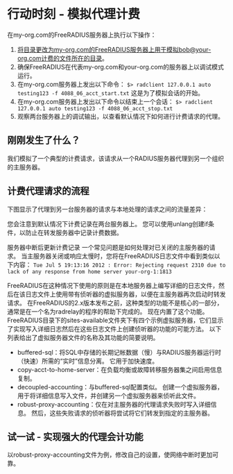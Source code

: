 # 行动时刻 - 模拟代理计费
在my-org.com的FreeRADIUS服务器上执行以下操作：
1. 将目录更改为my-org.com的FreeRADIUS服务器上用于模拟bob@your-org.com计费的文件所在的目录。
2. 确保FreeRADIUS在代表my-org.com和your-org.com的服务器上以调试模式运行。
3. 在my-org.com服务器上发出以下命令：
`$> radclient 127.0.0.1 auto testing123 -f 4088_06_acct_start.txt`
这是为了模拟会话的开始。
4. 在my-org.com服务器上发出以下命令以结束上一个会话：
`$> radclient 127.0.0.1 auto testing123 -f 4088_06_acct_stop.txt`
5. 观察两台服务器上的调试输出，以查看默认情况下如何进行计费请求的代理。

## 刚刚发生了什么？
我们模拟了一个典型的计费请求，该请求从一个RADIUS服务器代理到另一个组织的主服务器。

## 计费代理请求的流程
下图显示了代理到另一台服务器的请求与本地处理的请求之间的流量差异：


您会注意到默认情况下计费记录在两台服务器上。 您可以使用unlang创建if条件，以防止在转发服务器中记录计费数据。

服务器中断后更新计费记录
一个常见问题是如何处理对已关闭的主服务器的请求。 当主服务器关闭或响应太慢时，您将在FreeRADIUS日志文件中看到类似以下内容：
`Tue Jul 5 19:13:16 2012 : Error: Rejecting request 2310 due to lack of any response from home server your-org-1:1813`

FreeRADIUS在这种情况下使用的原则是在本地服务器上编写详细的日志文件，然后在该日志文件上使用带有侦听器的虚拟服务器，以便在主服务器再次启动时转发请求。
在FreeRADIUS的2.x版本发布之前，这种类型的功能不是核心的一部分，通常是在一个名为radrelay的程序的帮助下完成的。 现在内置了这个功能。FreeRADIUS目录下的sites-available文件夹下有四个示例虚拟服务器，它们显示了实现写入详细日志然后在这些日志文件上创建侦听器的功能的可能方法。  以下列表给出了虚拟服务器文件的名称及其功能的简要说明。

+ buffered-sql：将SQL中存储的长期记帐数据（慢）与RADIUS服务器运行时（快速）所需的“实时”信息分离。 它用于加快速度。
+ copy-acct-to-home-server：在负载均衡或故障转移服务器集之间启用信息复制。
+ decoupled-accounting：与buffered-sql配置类似。 创建一个虚拟服务器，用于将详细信息写入文件，并创建另一个虚拟服务器来侦听此文件。
+ robust-proxy-accounting：仅在对主服务器的代理请求失败时写入详细信息。 然后，这些失败请求的侦听器将尝试将它们转发到指定的主服务器。

## 试一试 - 实现强大的代理会计功能
以robust-proxy-accounting文件为例，修改自己的设置，使网络中断时更加可靠。




















